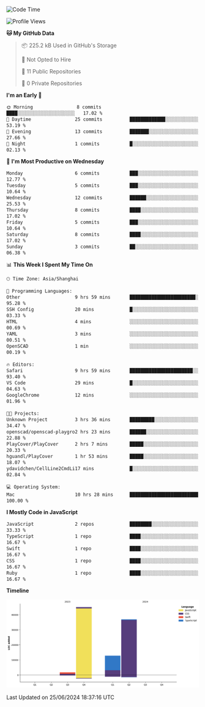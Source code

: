 <!--
**PascalDai/PascalDai** is a ✨ _special_ ✨ repository because its `README.md` (this file) appears on your GitHub profile.

Here are some ideas to get you started:

- 🔭 I’m currently working on ...
- 🌱 I’m currently learning ...
- 👯 I’m looking to collaborate on ...
- 🤔 I’m looking for help with ...
- 💬 Ask me about ...
- 📫 How to reach me: ...
- 😄 Pronouns: ...
- ⚡ Fun fact: ...
-->

<!--START_SECTION:waka-->
![Code Time](http://img.shields.io/badge/Code%20Time-506%20hrs%2038%20mins-blue)

![Profile Views](http://img.shields.io/badge/Profile%20Views-2-blue)

**🐱 My GitHub Data** 

> 📦 225.2 kB Used in GitHub's Storage 
 > 
> 🚫 Not Opted to Hire
 > 
> 📜 11 Public Repositories 
 > 
> 🔑 0 Private Repositories 
 > 
**I'm an Early 🐤** 

```text
🌞 Morning                8 commits           ████░░░░░░░░░░░░░░░░░░░░░   17.02 % 
🌆 Daytime                25 commits          █████████████░░░░░░░░░░░░   53.19 % 
🌃 Evening                13 commits          ███████░░░░░░░░░░░░░░░░░░   27.66 % 
🌙 Night                  1 commits           █░░░░░░░░░░░░░░░░░░░░░░░░   02.13 % 
```
📅 **I'm Most Productive on Wednesday** 

```text
Monday                   6 commits           ███░░░░░░░░░░░░░░░░░░░░░░   12.77 % 
Tuesday                  5 commits           ███░░░░░░░░░░░░░░░░░░░░░░   10.64 % 
Wednesday                12 commits          ██████░░░░░░░░░░░░░░░░░░░   25.53 % 
Thursday                 8 commits           ████░░░░░░░░░░░░░░░░░░░░░   17.02 % 
Friday                   5 commits           ███░░░░░░░░░░░░░░░░░░░░░░   10.64 % 
Saturday                 8 commits           ████░░░░░░░░░░░░░░░░░░░░░   17.02 % 
Sunday                   3 commits           ██░░░░░░░░░░░░░░░░░░░░░░░   06.38 % 
```


📊 **This Week I Spent My Time On** 

```text
🕑︎ Time Zone: Asia/Shanghai

💬 Programming Languages: 
Other                    9 hrs 59 mins       ████████████████████████░   95.28 % 
SSH Config               20 mins             █░░░░░░░░░░░░░░░░░░░░░░░░   03.33 % 
HTML                     4 mins              ░░░░░░░░░░░░░░░░░░░░░░░░░   00.69 % 
YAML                     3 mins              ░░░░░░░░░░░░░░░░░░░░░░░░░   00.51 % 
OpenSCAD                 1 min               ░░░░░░░░░░░░░░░░░░░░░░░░░   00.19 % 

🔥 Editors: 
Safari                   9 hrs 59 mins       ███████████████████████░░   93.40 % 
VS Code                  29 mins             █░░░░░░░░░░░░░░░░░░░░░░░░   04.63 % 
GoogleChrome             12 mins             ░░░░░░░░░░░░░░░░░░░░░░░░░   01.96 % 

🐱‍💻 Projects: 
Unknown Project          3 hrs 36 mins       █████████░░░░░░░░░░░░░░░░   34.47 % 
openscad/openscad-playgro2 hrs 23 mins       ██████░░░░░░░░░░░░░░░░░░░   22.88 % 
PlayCover/PlayCover      2 hrs 7 mins        █████░░░░░░░░░░░░░░░░░░░░   20.33 % 
hguandl/PlayCover        1 hr 53 mins        █████░░░░░░░░░░░░░░░░░░░░   18.07 % 
ydavidchen/CellLine2CmdLi17 mins             █░░░░░░░░░░░░░░░░░░░░░░░░   02.84 % 

💻 Operating System: 
Mac                      10 hrs 28 mins      █████████████████████████   100.00 % 
```

**I Mostly Code in JavaScript** 

```text
JavaScript               2 repos             ████████░░░░░░░░░░░░░░░░░   33.33 % 
TypeScript               1 repo              ████░░░░░░░░░░░░░░░░░░░░░   16.67 % 
Swift                    1 repo              ████░░░░░░░░░░░░░░░░░░░░░   16.67 % 
CSS                      1 repo              ████░░░░░░░░░░░░░░░░░░░░░   16.67 % 
Ruby                     1 repo              ████░░░░░░░░░░░░░░░░░░░░░   16.67 % 
```



**Timeline**

![Lines of Code chart](https://raw.githubusercontent.com/PascalDai/PascalDai/main/assets/bar_graph.png)


 Last Updated on 25/06/2024 18:37:16 UTC
<!--END_SECTION:waka-->

